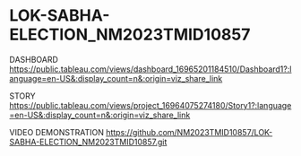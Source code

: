 # LOK-SABHA-ELECTION_NM2023TMID10857


DASHBOARD https://public.tableau.com/views/dashboard_16965201184510/Dashboard1?:language=en-US&:display_count=n&:origin=viz_share_link


STORY   https://public.tableau.com/views/project_16964075274180/Story1?:language=en-US&:display_count=n&:origin=viz_share_link


VIDEO DEMONSTRATION https://github.com/NM2023TMID10857/LOK-SABHA-ELECTION_NM2023TMID10857.git
